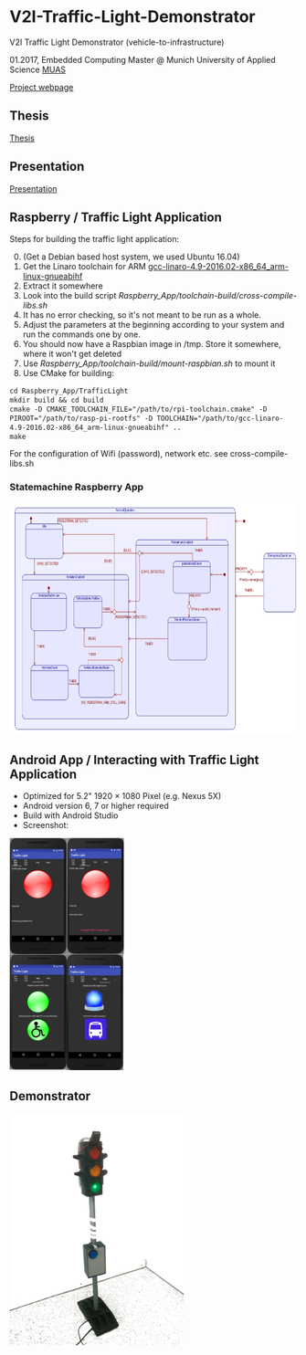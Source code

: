 # V2I-Traffic-Light-Demonstrator
V2I Traffic Light Demonstrator (vehicle-to-infrastructure)

01.2017, Embedded Computing Master @ Munich University of Applied Science [MUAS](https://www.hm.edu/en/index.en.html)

[Project webpage](https://shreaker.github.io/V2I-Traffic-Light-Demonstrator/)

## Thesis
[Thesis](Thesis_Presentation/thesis.pdf)

## Presentation
[Presentation](Thesis_Presentation/Presentation.pdf)

## Raspberry / Traffic Light Application
Steps for building the traffic light application:

0. (Get a Debian based host system, we used Ubuntu 16.04)
1. Get the Linaro toolchain for ARM [gcc-linaro-4.9-2016.02-x86_64_arm-linux-gnueabihf](https://releases.linaro.org/components/toolchain/binaries/4.9-2016.02/arm-linux-gnueabihf/gcc-linaro-4.9-2016.02-x86_64_arm-linux-gnueabihf.tar.xz)
2. Extract it somewhere
3. Look into the build script *Raspberry_App/toolchain-build/cross-compile-libs.sh*
4. It has no error checking, so it's not meant to be run as a whole.
5. Adjust the parameters at the beginning according to your system and run the commands one by one.
6. You should now have a Raspbian image in /tmp. Store it somewhere, where it won't get deleted
7. Use *Raspberry_App/toolchain-build/mount-raspbian.sh* to mount it
8. Use CMake for building:
```
cd Raspberry_App/TrafficLight
mkdir build && cd build
cmake -D CMAKE_TOOLCHAIN_FILE="/path/to/rpi-toolchain.cmake" -D PIROOT="/path/to/rasp-pi-rootfs" -D TOOLCHAIN="/path/to/gcc-linaro-4.9-2016.02-x86_64_arm-linux-gnueabihf" ..
make
```
For the configuration of Wifi (password), network etc. see cross-compile-libs.sh

### Statemachine Raspberry App
<img src="./Graphics/Statemachine_Raspberry_App.png" height="407" alt="Statemachine_Raspberry_App"/>

## Android App / Interacting with Traffic Light Application
- Optimized for 5.2" 1920 × 1080 Pixel (e.g. Nexus 5X)
- Android version 6, 7 or higher required
- Build with Android Studio 
- Screenshot:

<img src="./Graphics/Android_App.png" height="407" alt="Android App screenshot"/>

## Demonstrator
<img src="./Graphics/demonstrator.jpeg" height="407" alt="Demonstrator"/>

